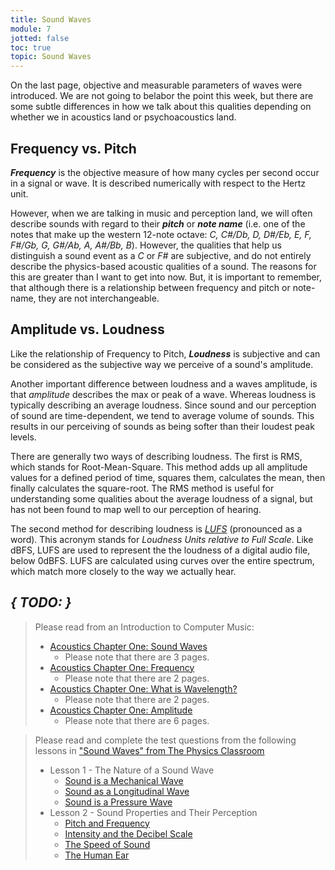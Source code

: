 ```yaml
---
title: Sound Waves
module: 7
jotted: false
toc: true
topic: Sound Waves
---
```


On the last page, objective and measurable parameters of waves were introduced. We are not going to belabor the point this week, but there are some subtle differences in how we talk about this qualities depending on whether we in acoustics land or psychoacoustics land.

## Frequency vs. Pitch

**_Frequency_** is the objective measure of how many cycles per second occur in a signal or wave. It is described numerically with respect to the Hertz unit.

However, when we are talking in music and perception land, we will often describe sounds with regard to their **_pitch_** or **_note name_** (i.e. one of the notes that make up the western 12-note octave: _C, C#/Db, D, D#/Eb, E, F, F#/Gb, G, G#/Ab, A, A#/Bb, B_). However, the qualities that help us distinguish a sound event as a _C_ or _F#_ are subjective, and do not entirely describe the physics-based acoustic qualities of a sound. The reasons for this are greater than I want to get into now. But, it is important to remember, that although there is a relationship between frequency and pitch or note-name, they are not interchangeable.

## Amplitude vs. Loudness

Like the relationship of Frequency to Pitch, **_Loudness_** is subjective and can be considered as the subjective way we perceive of a sound's amplitude.

Another important difference between loudness and a waves amplitude, is that _amplitude_ describes the max or peak of a wave. Whereas loudness is typically describing an average loudness. Since sound and our perception of sound are time-dependent, we tend to average volume of sounds. This results in our perceiving of sounds as being softer than their loudest peak levels.

There are generally two ways of describing loudness. The first is RMS, which stands for Root-Mean-Square. This method adds up all amplitude values for a defined period of time, squares them, calculates the mean, then finally calculates the square-root. The RMS method is useful for understanding some qualities about the average loudness of a signal, but has not been found to map well to our perception of hearing.

The second method for describing loudness is [_LUFS_](https://www.sweetwater.com/insync/what-is-lufs-and-why-should-i-care/) (pronounced as a word). This acronym stands for _Loudness Units relative to Full Scale_. Like dBFS, LUFS are used to represent the the loudness of a digital audio file, below 0dBFS. LUFS are calculated using curves over the entire spectrum, which match more closely to the way we actually hear. 

## **_{ TODO: }_**

> Please read from an Introduction to Computer Music:
>
> - [Acoustics Chapter One: Sound Waves](https://cmtext.indiana.edu/acoustics/chapter1_waves.php)
>     - Please note that there are 3 pages.
> - [Acoustics Chapter One: Frequency](https://cmtext.indiana.edu/acoustics/chapter1_frequency.php)
>     - Please note that there are 2 pages.
> - [Acoustics Chapter One: What is Wavelength?](https://cmtext.indiana.edu/acoustics/chapter1_wavelength.php)
>     - Please note that there are 2 pages.
> - [Acoustics Chapter One: Amplitude](https://cmtext.indiana.edu/acoustics/chapter1_amplitude.php)
>     - Please note that there are 6 pages.

> Please read and complete the test questions from the following lessons in
["Sound Waves" from The Physics Classroom](https://www.physicsclassroom.com/class/sound/)
>
> - Lesson 1 - The Nature of a Sound Wave
>	 - [Sound is a Mechanical Wave](https://www.physicsclassroom.com/class/sound/Lesson-1/Sound-is-a-Mechanical-Wave)
>	 - [Sound as a Longitudinal Wave](https://www.physicsclassroom.com/class/sound/Lesson-1/Sound-as-a-Longitudinal-Wave)
>	 - [Sound is a Pressure Wave](https://www.physicsclassroom.com/class/sound/Lesson-1/Sound-is-a-Pressure-Wave)
> - Lesson 2 - Sound Properties and Their Perception
>	 - [Pitch and Frequency](https://www.physicsclassroom.com/class/sound/Lesson-2/Pitch-and-Frequency)
>	 - [Intensity and the Decibel Scale](https://www.physicsclassroom.com/class/sound/Lesson-2/Intensity-and-the-Decibel-Scale)
>	 - [The Speed of Sound](https://www.physicsclassroom.com/class/sound/Lesson-2/The-Speed-of-Sound)
>	 - [The Human Ear](https://www.physicsclassroom.com/class/sound/Lesson-2/The-Human-Ear)
